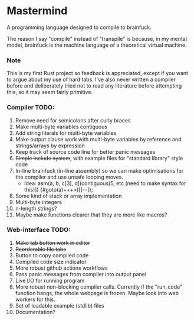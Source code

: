 # Mastermind

A programming language designed to compile to brainfuck.

The reason I say "compile" instead of "transpile" is because, in my mental model, brainfuck is the machine language of a theoretical virtual machine.

### Note

This is my first Rust project so feedback is appreciated, except if you want to argue about my use of hard tabs.
I've also never written a compiler before and deliberately tried not to read any literature before attempting this, so it may seem fairly primitive.

### Compiler TODO:

1. Remove need for semicolons after curly braces
1. Make multi-byte variables contiguous
1. Add string literals for multi-byte variables
1. Make output clause work with multi-byte variables by reference and strings/arrays by expression
1. Keep track of source code line for better panic messages
1. ~~Simple include system~~, with example files for "standard library" style code
1. In-line brainfuck (in-line assembly) so we can make optimisations for the compiler and use unsafe looping moves.
   - Idea: asm(a, b, c[3], d[(contiguous)5, etc (need to make syntax for this)]) {#goto(a)+++>[[]--]};
1. Some kind of stack or array implementation
1. Multi-byte integers
1. n-length strings?
1. Maybe make functions clearer that they are more like macros?

### Web-interface TODO:

1. ~~Make tab button work in editor~~
2. ~~Reorderable file tabs~~
3. Button to copy compiled code
4. Compiled code size indicator
5. More robust github actions workflows
6. Pass panic messages from compiler into output panel
7. Live I/O for running program
8. More robust non-blocking compiler calls. Currently if the "run_code" function hangs, the whole webpage is frozen. Maybe look into web workers for this.
9. Set of loadable example (stdlib) files
10. Documentation?
